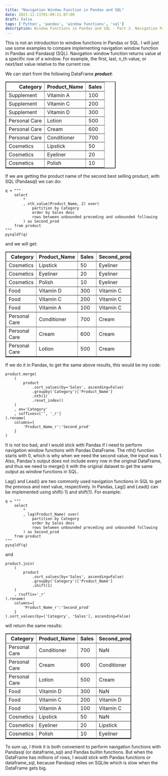 ```yaml
---
title: "Navigation Window Function in Pandas and SQL"
date: 2021-11-21T01:09:11-07:00
draft: False
tags: ['Python', 'pandas', 'window functions', 'sql']
description: Window Functions in Pandas and SQL - Part 3. Navigation Function
---
```


This is not an introduction to window functions in Pandas or SQL. I will just use some examples to compare implementing navigation window function in Pandas and Pandasql (SQL). Navigation window function returns value at a specific row of a window. For example, the first, last, n_th value, or next/last value relative to the current row. 

We can start from the following DataFrame ***product***:
<table border="2" class="dataframe" style="width:70%">
  <thead>
    <tr style="text-align: right;">
      <th>Category</th>
      <th>Product_Name</th>
      <th>Sales</th>
    </tr>
  </thead>
  <tbody>
    <tr>
      <td>Supplement</td>
      <td>Vitamin A</td>
      <td>100</td>
    </tr>
    <tr>
      <td>Supplement</td>
      <td>Vitamin C</td>
      <td>200</td>
    </tr>
    <tr>
      <td>Supplement</td>
      <td>Vitamin D</td>
      <td>300</td>
    </tr>
    <tr>
      <td>Personal Care</td>
      <td>Lotion</td>
      <td>500</td>
    </tr>
    <tr>
      <td>Personal Care</td>
      <td>Cream</td>
      <td>600</td>
    </tr>
    <tr>
      <td>Personal Care</td>
      <td>Conditioner</td>
      <td>700</td>
    </tr>
    <tr>
      <td>Cosmetics</td>
      <td>Lipstick</td>
      <td>50</td>
    </tr>
    <tr>
      <td>Cosmetics</td>
      <td>Eyeliner</td>
      <td>20</td>
    </tr>
    <tr>
      <td>Cosmetics</td>
      <td>Polish</td>
      <td>10</td>
    </tr>
  </tbody>
</table>

If we are getting the product name of the second best selling product, with SQL (Pandasql) we can do:
```
q = """
    select
        *
        , nth_value(Product_Name, 2) over(
            partition by Category
            order by Sales desc
            rows between unbounded preceding and unbounded following
        ) as Second_prod
    from product
"""
pysqldf(q)
```
and we will get:
<table border="2" class="dataframe" style="width:80%">
  <thead>
    <tr style="text-align: right;">
      <th>Category</th>
      <th>Product_Name</th>
      <th>Sales</th>
      <th>Second_prod</th>
    </tr>
  </thead>
  <tbody>
    <tr>
      <td>Cosmetics</td>
      <td>Lipstick</td>
      <td>50</td>
      <td>Eyeliner</td>
    </tr>
    <tr>
      <td>Cosmetics</td>
      <td>Eyeliner</td>
      <td>20</td>
      <td>Eyeliner</td>
    </tr>
    <tr>
      <td>Cosmetics</td>
      <td>Polish</td>
      <td>10</td>
      <td>Eyeliner</td>
    </tr>
    <tr>
      <td>Food</td>
      <td>Vitamin D</td>
      <td>300</td>
      <td>Vitamin C</td>
    </tr>
    <tr>
      <td>Food</td>
      <td>Vitamin C</td>
      <td>200</td>
      <td>Vitamin C</td>
    </tr>
    <tr>
      <td>Food</td>
      <td>Vitamin A</td>
      <td>100</td>
      <td>Vitamin C</td>
    </tr>
    <tr>
      <td>Personal Care</td>
      <td>Conditioner</td>
      <td>700</td>
      <td>Cream</td>
    </tr>
    <tr>
      <td>Personal Care</td>
      <td>Cream</td>
      <td>600</td>
      <td>Cream</td>
    </tr>
    <tr>
      <td>Personal Care</td>
      <td>Lotion</td>
      <td>500</td>
      <td>Cream</td>
    </tr>
  </tbody>
</table>
If we do it in Pandas, to get the same above results, this would be my code:

```
product.merge(
    (
        product
            .sort_values(by='Sales', ascending=False)
            .groupby('Category')['Product_Name']
            .nth(1)
            .reset_index()
    )
    , on='Category'
    , suffixes=['', '_r']
).rename(
    columns={
        'Product_Name_r':'Second_prod'
    }
)
```
It is not too bad, and I would stick with Pandas if I need to perform navigation window functions with Pandas DataFrame. The nth() function starts with 0, which is why when we need the second value, the input was 1. Also, Pandas's output does not include every row in the original DataFrame, and thus we need to merge() it with the original dataset to get the same output as window functions in SQL.

Lag() and Lead() are two commonly used navigation functions in SQL to get the previous and next value, respectively. In Pandas, Lag() and Lead() can be implemented using shift(-1) and shift(1). For example:

```
q = """
    select 
        *
        , lag(Product_Name) over(
            partition by Category
            order by Sales desc
            rows between unbounded preceding and unbounded following
        ) as Second_prod
    from product
"""
pysqldf(q)
``` 

and 

```
product.join(
    (
        product
            .sort_values(by='Sales', ascending=False)
            .groupby('Category')['Product_Name']
            .shift(1)
    )
    , rsuffix='_r'
).rename(
    columns={
        'Product_Name_r':'Second_prod'
    }
).sort_values(by=['Category', 'Sales'], ascending=False)
```
will return the same results:
<table border="2" class="dataframe" style="width:80%">
  <thead>
    <tr style="text-align: right;">
      <th>Category</th>
      <th>Product_Name</th>
      <th>Sales</th>
      <th>Second_prod</th>
    </tr>
  </thead>
  <tbody>
    <tr>
      <td>Personal Care</td>
      <td>Conditioner</td>
      <td>700</td>
      <td>NaN</td>
    </tr>
    <tr>
      <td>Personal Care</td>
      <td>Cream</td>
      <td>600</td>
      <td>Conditioner</td>
    </tr>
    <tr>
      <td>Personal Care</td>
      <td>Lotion</td>
      <td>500</td>
      <td>Cream</td>
    </tr>
    <tr>
      <td>Food</td>
      <td>Vitamin D</td>
      <td>300</td>
      <td>NaN</td>
    </tr>
    <tr>
      <td>Food</td>
      <td>Vitamin C</td>
      <td>200</td>
      <td>Vitamin D</td>
    </tr>
    <tr>
      <td>Food</td>
      <td>Vitamin A</td>
      <td>100</td>
      <td>Vitamin C</td>
    </tr>
    <tr>
      <td>Cosmetics</td>
      <td>Lipstick</td>
      <td>50</td>
      <td>NaN</td>
    </tr>
    <tr>
      <td>Cosmetics</td>
      <td>Eyeliner</td>
      <td>20</td>
      <td>Lipstick</td>
    </tr>
    <tr>
      <td>Cosmetics</td>
      <td>Polish</td>
      <td>10</td>
      <td>Eyeliner</td>
    </tr>
  </tbody>
</table>

To sum up, I think it is both convenient to perform navigation functions with Pandasql (or dataframe_sql) and Pandas builtin functions. But when the DataFrame has millions of rows, I would stick with Pandas functions or dataframe_sql, because Pandasql relies on SQLite which is slow when the DataFrame gets big. 